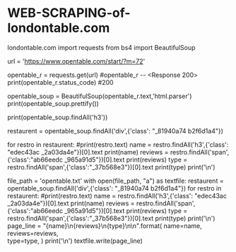 # WEB-SCRAPING-of-londontable.com
londontable.com
import requests
from bs4 import BeautifulSoup

url = 'https://www.opentable.com/start/?m=72'

opentable_r = requests.get(url)
#opentable_r -- <Response 200>
print(opentable_r.status_code) #200

opentable_soup = BeautifulSoup(opentable_r.text,'html.parser')
print(opentable_soup.prettify())

print(opentable_soup.findAll('h3'))

restaurent = opentable_soup.findAll('div',{'class': "_81940a74 b2f6d1a4"})

for restro in  restaurent:
	#print(restro.text)
	name = restro.findAll('h3',{'class': "edec43ac _2a03da4e"})[0].text
        print(name)
	reviews = restro.findAll('span',{'class':"ab66eedc _965a91d5"})[0].text
	print(reviews)
	type = restro.findAll('span',{'class':"_37b568e3"})[0].text
	print(type)
	print('\n')

file_path = 'opentable.txt'
with open(file_path, "a") as  textfile:
	restaurent = opentable_soup.findAll('div',{'class': "_81940a74 b2f6d1a4"})
	for restro in  restaurent:
        	#print(restro.text)
        	name = restro.findAll('h3',{'class': "edec43ac _2a03da4e"})[0].text
        	print(name)
        	reviews = restro.findAll('span',{'class':"ab66eedc _965a91d5"})[0].text
        	print(reviews)
        	type = restro.findAll('span',{'class':"_37b568e3"})[0].text
        	print(type)
        	print('\n')
		page_line = "{name}\n{reviews}\n{type}\n\n".format(
			name=name,
			reviews=reviews,	
			type=type,
			)
		print('\n')
		textfile.write(page_line)
